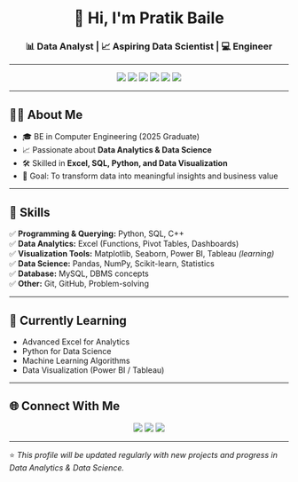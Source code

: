 <!-- Profile README for Data Analyst & Data Science -->

<h1 align="center">👋 Hi, I'm Pratik Baile</h1>  
<h3 align="center">📊 Data Analyst | 📈 Aspiring Data Scientist | 💻 Engineer</h3>  

---

<p align="center">
  <img src="https://img.shields.io/badge/Excel-217346?style=for-the-badge&logo=microsoft-excel&logoColor=white"/>
  <img src="https://img.shields.io/badge/SQL-316192?style=for-the-badge&logo=postgresql&logoColor=white"/>
  <img src="https://img.shields.io/badge/Python-3776AB?style=for-the-badge&logo=python&logoColor=white"/>
  <img src="https://img.shields.io/badge/Pandas-150458?style=for-the-badge&logo=pandas&logoColor=white"/>
  <img src="https://img.shields.io/badge/Numpy-013243?style=for-the-badge&logo=numpy&logoColor=white"/>
  <img src="https://img.shields.io/badge/Tableau-E97627?style=for-the-badge&logo=tableau&logoColor=white"/>
</p>

---

## 👨‍💻 About Me  
- 🎓 BE in Computer Engineering (2025 Graduate)  
- 📈 Passionate about **Data Analytics & Data Science**  
- 🛠 Skilled in **Excel, SQL, Python, and Data Visualization**  
- 🚀 Goal: To transform data into meaningful insights and business value  

---

## 🔑 Skills  
✅ **Programming & Querying:** Python, SQL, C++  
✅ **Data Analytics:** Excel (Functions, Pivot Tables, Dashboards)  
✅ **Visualization Tools:** Matplotlib, Seaborn, Power BI, Tableau *(learning)*  
✅ **Data Science:** Pandas, NumPy, Scikit-learn, Statistics  
✅ **Database:** MySQL, DBMS concepts  
✅ **Other:** Git, GitHub, Problem-solving  

---
<!--
## 📂 Featured Projects  

| Project | Tools | Description |
|---------|-------|-------------|
| **📊 Sales Data Analysis** | Excel, SQL | Cleaned & analyzed sales dataset, built dashboards |
| **🔮 Customer Churn Prediction** | Python, ML | Built ML models (Logistic Regression, Random Forest) with evaluation |
| **🌐 Google Search Clone** | React, Web | Front-end project with search functionality & analytics exploration |

--->

## 📘 Currently Learning  
- Advanced Excel for Analytics  
- Python for Data Science  
- Machine Learning Algorithms  
- Data Visualization (Power BI / Tableau)  

---

## 🌐 Connect With Me  

<p align="center">
  <a href="https://linkedin.com/in/your-link"><img src="https://img.shields.io/badge/LinkedIn-0077B5?style=for-the-badge&logo=linkedin&logoColor=white"/></a>
  <a href="https://github.com/your-github"><img src="https://img.shields.io/badge/GitHub-181717?style=for-the-badge&logo=github&logoColor=white"/></a>
  <a href="mailto:your.email@example.com"><img src="https://img.shields.io/badge/Email-D14836?style=for-the-badge&logo=gmail&logoColor=white"/></a>
</p>

---

⭐ *This profile will be updated regularly with new projects and progress in Data Analytics & Data Science.*  
